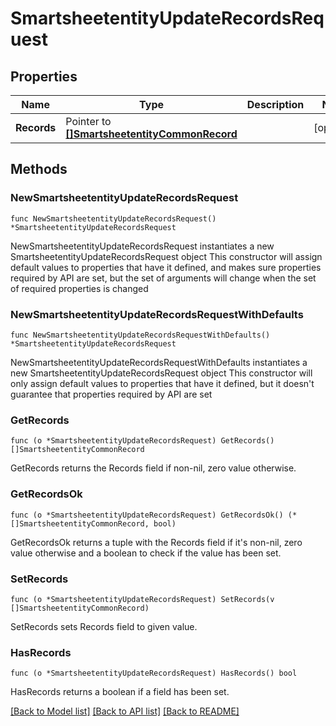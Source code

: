 # SmartsheetentityUpdateRecordsRequest

## Properties

Name | Type | Description | Notes
------------ | ------------- | ------------- | -------------
**Records** | Pointer to [**[]SmartsheetentityCommonRecord**](SmartsheetentityCommonRecord.md) |  | [optional] 

## Methods

### NewSmartsheetentityUpdateRecordsRequest

`func NewSmartsheetentityUpdateRecordsRequest() *SmartsheetentityUpdateRecordsRequest`

NewSmartsheetentityUpdateRecordsRequest instantiates a new SmartsheetentityUpdateRecordsRequest object
This constructor will assign default values to properties that have it defined,
and makes sure properties required by API are set, but the set of arguments
will change when the set of required properties is changed

### NewSmartsheetentityUpdateRecordsRequestWithDefaults

`func NewSmartsheetentityUpdateRecordsRequestWithDefaults() *SmartsheetentityUpdateRecordsRequest`

NewSmartsheetentityUpdateRecordsRequestWithDefaults instantiates a new SmartsheetentityUpdateRecordsRequest object
This constructor will only assign default values to properties that have it defined,
but it doesn't guarantee that properties required by API are set

### GetRecords

`func (o *SmartsheetentityUpdateRecordsRequest) GetRecords() []SmartsheetentityCommonRecord`

GetRecords returns the Records field if non-nil, zero value otherwise.

### GetRecordsOk

`func (o *SmartsheetentityUpdateRecordsRequest) GetRecordsOk() (*[]SmartsheetentityCommonRecord, bool)`

GetRecordsOk returns a tuple with the Records field if it's non-nil, zero value otherwise
and a boolean to check if the value has been set.

### SetRecords

`func (o *SmartsheetentityUpdateRecordsRequest) SetRecords(v []SmartsheetentityCommonRecord)`

SetRecords sets Records field to given value.

### HasRecords

`func (o *SmartsheetentityUpdateRecordsRequest) HasRecords() bool`

HasRecords returns a boolean if a field has been set.


[[Back to Model list]](../README.md#documentation-for-models) [[Back to API list]](../README.md#documentation-for-api-endpoints) [[Back to README]](../README.md)


